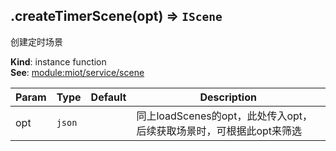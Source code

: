 <a name="module_miot/Device--module.exports..IDevice+createTimerScene"></a>

## .createTimerScene(opt) ⇒ <code>IScene</code>
创建定时场景

**Kind**: instance function  
**See**: [module:miot/service/scene](module:miot/service/scene)  

| Param | Type | Default | Description |
| --- | --- | --- | --- |
| opt | <code>json</code> | <code></code> | 同上loadScenes的opt，此处传入opt，后续获取场景时，可根据此opt来筛选 |

